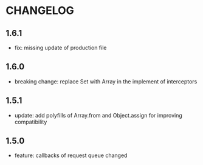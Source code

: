 # CHANGELOG

## 1.6.1

  - fix: missing update of production file

## 1.6.0

  - breaking change: replace Set with Array in the implement of interceptors

## 1.5.1

  - update: add polyfills of Array.from and Object.assign for improving compatibility

## 1.5.0

  - feature: callbacks of request queue changed